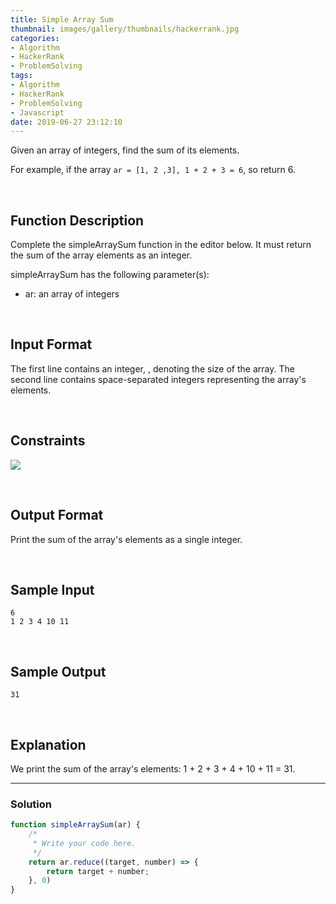 ```yaml
---
title: Simple Array Sum
thumbnail: images/gallery/thumbnails/hackerrank.jpg
categories:
- Algorithm
- HackerRank
- ProblemSolving
tags:
- Algorithm
- HackerRank
- ProblemSolving
- Javascript
date: 2019-06-27 23:12:10
---
```

  


Given an array of integers, find the sum of its elements.

For example, if the array `ar = [1, 2 ,3], 1 + 2 + 3 = 6`, so return 6.

<br/>
<!-- more -->

## Function Description

Complete the simpleArraySum function in the editor below. It must return the sum of the array elements as an integer.

simpleArraySum has the following parameter(s):

- ar: an array of integers

<br/>

## Input Format

The first line contains an integer, , denoting the size of the array. 
The second line contains  space-separated integers representing the array's elements.

<br/>

## Constraints

![](https://latex.codecogs.com/gif.latex?0<&space;\mathit{n,ar[i]}\leq&space;1000)

<br/>

## Output Format

Print the sum of the array's elements as a single integer.

<br/>

## Sample Input
```
6
1 2 3 4 10 11
```

<br/>

## Sample Output
```
31
```

<br/>

## Explanation

We print the sum of the array's elements: 1 + 2 + 3 + 4 + 10 + 11 = 31.

---

### Solution

```javascript
function simpleArraySum(ar) {
    /*
     * Write your code here.
     */
    return ar.reduce((target, number) => {
        return target + number;
    }, 0)
}
```